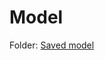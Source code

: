 # Model
Folder: [Saved model](https://husteduvn-my.sharepoint.com/:f:/g/personal/trung_nq214976_sis_hust_edu_vn/EkerzH_87WROnUk1QQftyDEBJ4gXjvxLpQpYG3DgdVdQ9w?e=avNShW)
